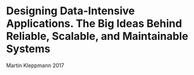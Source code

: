 # Designing Data-Intensive Applications. The Big Ideas Behind Reliable, Scalable, and Maintainable Systems

Martin Kleppmann
2017
